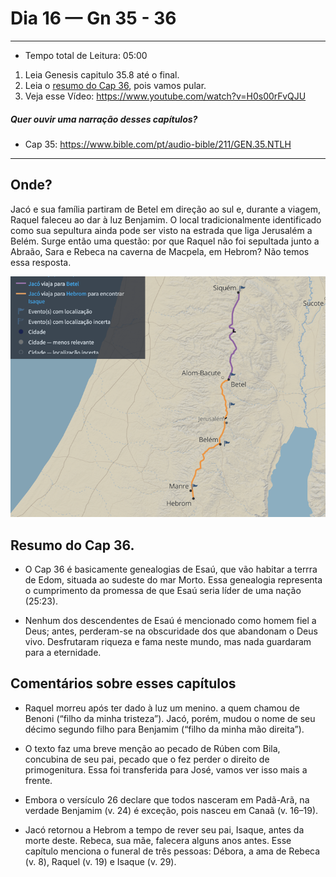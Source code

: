 # Dia 16 — Gn 35 - 36

--- 

- Tempo total de Leitura: 05:00

1. Leia Genesis capitulo 35.8 até o final.
2. Leia o [resumo do Cap 36](#resumo-do-cap-36), pois vamos pular.
3. Veja esse Vídeo: https://www.youtube.com/watch?v=H0s00rFvQJU

##### Quer ouvir uma narração desses capítulos?

- Cap 35: https://www.bible.com/pt/audio-bible/211/GEN.35.NTLH

---

## Onde?

Jacó e sua família partiram de Betel em direção ao sul e, durante a viagem, Raquel faleceu ao dar à luz Benjamim. O local tradicionalmente identificado como sua sepultura ainda pode ser visto na estrada que liga Jerusalém a Belém. Surge então uma questão: por que Raquel não foi sepultada junto a Abraão, Sara e Rebeca na caverna de Macpela, em Hebrom? Não temos essa resposta.

![img_1.png](../../images/img_24.png)

## Resumo do Cap 36.

- O Cap 36 é basicamente genealogias de Esaú, que vão habitar a terrra de Edom, situada ao sudeste do mar Morto. Essa genealogia representa o cumprimento da promessa de que Esaú seria líder de uma nação (25:23).

- Nenhum dos descendentes de Esaú é mencionado como homem fiel a Deus; antes, perderam-se na obscuridade dos que abandonam o Deus vivo. Desfrutaram riqueza e fama neste mundo, mas nada  guardaram  para a eternidade.

## Comentários sobre esses capítulos

- Raquel morreu após ter dado à luz um menino. a quem chamou de Benoni (“filho da minha tristeza”). Jacó, porém, mudou o nome de seu décimo segundo filho para Benjamim (“filho da minha mão direita”).

- O texto faz uma breve menção ao pecado de Rúben com Bila, concubina de seu pai, pecado que o fez perder o direito de primogenitura. Essa foi transferida para José, vamos ver isso mais a frente.

- Embora o versículo 26 declare que todos nasceram em Padã-Arã, na verdade Benjamim (v. 24) é exceção, pois nasceu em Canaã (v. 16–19).

- Jacó retornou a Hebrom a tempo de rever seu pai, Isaque, antes da morte deste. Rebeca, sua mãe, falecera alguns anos antes. Esse capítulo menciona o funeral de três pessoas: Débora, a ama de Rebeca (v. 8), Raquel (v. 19) e Isaque (v. 29).




